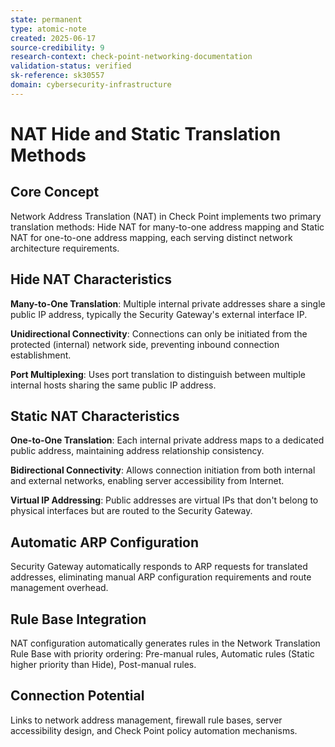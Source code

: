 ```yaml
---
state: permanent
type: atomic-note
created: 2025-06-17
source-credibility: 9
research-context: check-point-networking-documentation
validation-status: verified
sk-reference: sk30557
domain: cybersecurity-infrastructure
---
```


# NAT Hide and Static Translation Methods

## Core Concept

Network Address Translation (NAT) in Check Point implements two primary translation methods: Hide NAT for many-to-one address mapping and Static NAT for one-to-one address mapping, each serving distinct network architecture requirements.

## Hide NAT Characteristics

**Many-to-One Translation**: Multiple internal private addresses share a single public IP address, typically the Security Gateway's external interface IP.

**Unidirectional Connectivity**: Connections can only be initiated from the protected (internal) network side, preventing inbound connection establishment.

**Port Multiplexing**: Uses port translation to distinguish between multiple internal hosts sharing the same public IP address.

## Static NAT Characteristics

**One-to-One Translation**: Each internal private address maps to a dedicated public address, maintaining address relationship consistency.

**Bidirectional Connectivity**: Allows connection initiation from both internal and external networks, enabling server accessibility from Internet.

**Virtual IP Addressing**: Public addresses are virtual IPs that don't belong to physical interfaces but are routed to the Security Gateway.

## Automatic ARP Configuration

Security Gateway automatically responds to ARP requests for translated addresses, eliminating manual ARP configuration requirements and route management overhead.

## Rule Base Integration

NAT configuration automatically generates rules in the Network Translation Rule Base with priority ordering: Pre-manual rules, Automatic rules (Static higher priority than Hide), Post-manual rules.

## Connection Potential

Links to network address management, firewall rule bases, server accessibility design, and Check Point policy automation mechanisms.